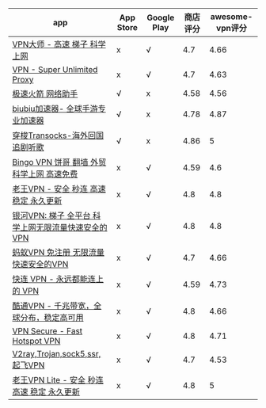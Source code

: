 | app                                                                                                                                 | App Store | Google Play | 商店评分 | awesome-vpn评分 |
| ------------------------------------------------------------------------------------------------------------------------------------- | ----------- | ------------- | ---------- | ----------------- |
| [VPN大师 - 高速 梯子 科学上网](https://play.google.com/store/apps/details?id=com.free.vpn.proxy.master.app&hl=zh-cn&gl=cn)          | x         | √          | 4.7      | 4.66            |
| [VPN - Super Unlimited Proxy](https://play.google.com/store/apps/details?id=com.free.vpn.super.hotspot.open&hl=zh-cn&gl=cn)         | x         | √          | 4.7      | 4.63            |
| [极速火箭 网络助手](https://apps.apple.com/cn/app/id1444547218?l=zh-cn)                                                             | √        | x           | 4.58     | 4.56            |
| [biubiu加速器- 全球手游专业加速器](https://apps.apple.com/cn/app/id1452958918?l=zh-cn)                                              | √        | x           | 4.78     | 4.87            |
| [穿梭Transocks-海外回国追剧听歌](https://apps.apple.com/cn/app/id1171836473?l=zh-cn)                                                | √        | x           | 4.86     | 5               |
| [Bingo VPN  饼哥 翻墙 外贸 科学上网 高速免费](https://play.google.com/store/apps/details?id=com.sbget.free&hl=zh-cn&gl=cn)          | x         | √          | 4.59     | 4.6             |
| [老王VPN - 安全 秒连 高速 稳定 永久更新](https://play.google.com/store/apps/details?id=com.sticktoit&hl=zh-cn&gl=cn)                | x         | √          | 4.8      | 4.8             |
| [银河VPN: 梯子 全平台 科学上网无限流量快速安全的VPN](https://play.google.com/store/apps/details?id=com.galaxylab.ss&hl=zh-cn&gl=cn) | x         | √          | 4.8      | 4.8             |
| [蚂蚁VPN   免注册  无限流量 快速安全的VPN](https://play.google.com/store/apps/details?id=com.mayi.xiaoyi&hl=zh-cn&gl=cn)            | x         | √          | 4.7      | 4.66            |
| [快连 VPN - 永远都能连上的 VPN](https://play.google.com/store/apps/details?id=world.letsgo.booster.android.pro&hl=zh-cn&gl=cn)      | x         | √          | 4.59     | 4.73            |
| [酷通VPN - 千兆带宽，全球分布，稳定高可用](https://play.google.com/store/apps/details?id=com.kuto.vpn&hl=zh-cn&gl=cn)               | x         | √          | 4.8      | 4.66            |
| [VPN Secure - Fast Hotspot VPN](https://play.google.com/store/apps/details?id=com.free.vpn.secure.proxy&hl=zh-cn&gl=cn)             | x         | √          | 4.8      | 4.71            |
| [V2ray,Trojan,sock5,ssr,起飞VPN](https://play.google.com/store/apps/details?id=com.ambrose.overwall&hl=zh-cn&gl=cn)                 | x         | √          | 4.7      | 4.53            |
| [老王VPN Lite - 安全 秒连 高速 稳定 永久更新](https://play.google.com/store/apps/details?id=com.trustyourself&hl=zh-cn&gl=cn)       | x         | √          | 4.8      | 5               |
